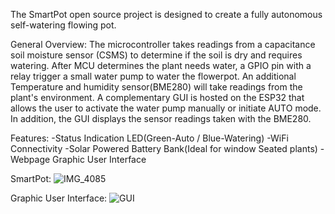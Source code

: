 The SmartPot open source project is designed to create a fully autonomous self-watering flowing pot. 

General Overview:
The microcontroller takes readings from a capacitance soil moisture sensor (CSMS) to determine if the soil is dry and requires watering. After MCU determines the plant needs water, a GPIO pin with a relay trigger a small water pump to water the flowerpot. An additional Temperature and humidity sensor(BME280) will take readings from the plant's environment. A complementary GUI is hosted on the ESP32 that allows the user to activate the water pump manually or initiate AUTO mode. In addition, the GUI displays the sensor readings taken with the BME280. 

Features:
  -Status Indication LED(Green-Auto / Blue-Watering)
  -WiFi Connectivity
  -Solar Powered Battery Bank(Ideal for window Seated plants)
  -Webpage Graphic User Interface
  
  
 SmartPot:
![IMG_4085](https://user-images.githubusercontent.com/82124061/153272789-2df4694a-e000-48f3-9959-a7e7cce7b357.jpg)

Graphic User Interface: 
![GUI](https://user-images.githubusercontent.com/82124061/153277552-153ed56f-00fd-4204-a495-f35f5df36e99.png)
